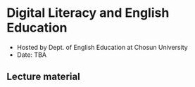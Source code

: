 # Digital Literacy and English Education

- Hosted by Dept. of English Education at Chosun University
- Date: TBA

## Lecture material

